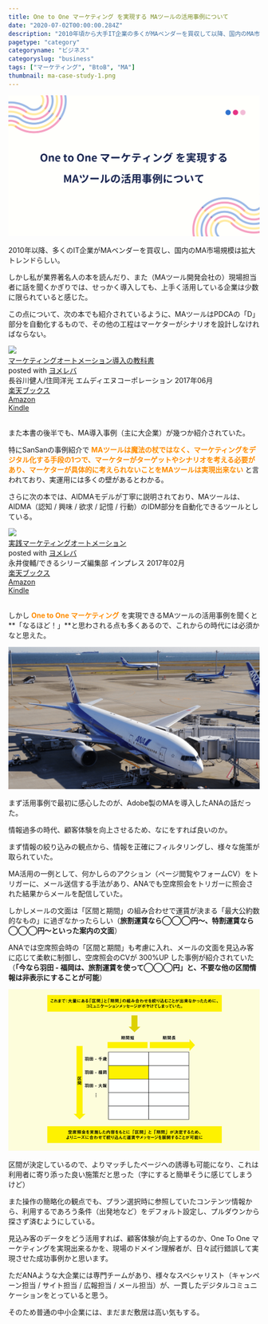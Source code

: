 ```yaml
---
title: One to One マーケティング を実現する MAツールの活用事例について
date: "2020-07-02T00:00:00.284Z"
description: "2010年頃から大手IT企業の多くがMAベンダーを買収して以降、国内のMA市場規模も拡大トレンドらしいが、私が業界著名人の書籍を読んだり、また現場の方（MAベンダー）にお話を伺ってみると、MAを導入しても上手く活用している企業は、極少数に限られると感じた。"
pagetype: "category"
categoryname: "ビジネス"
categoryslug: "business"
tags: ["マーケティング", "BtoB", "MA"]
thumbnail: ma-case-study-1.png
---
```


![](./ma-case-study-1.png)

2010年以降、多くのIT企業がMAベンダーを買収し、国内のMA市場規模は拡大トレンドらしい。

しかし私が業界著名人の本を読んだり、また（MAツール開発会社の）現場担当者に話を聞くかぎりでは、せっかく導入しても、上手く活用している企業は少数に限られていると感じた。

この点について、次の本でも紹介されているように、MAツールはPDCAの「D」部分を自動化するもので、その他の工程はマーケターがシナリオを設計しなければならない。

<div class="cstmreba"><div class="booklink-box"><div class="booklink-image"><a href="https://hb.afl.rakuten.co.jp/hgc/146fe51c.1fd043a3.146fe51d.605dc196/yomereba_main_202006292241495264?pc=http%3A%2F%2Fbooks.rakuten.co.jp%2Frb%2F14941316%2F%3Fscid%3Daf_ich_link_urltxt%26m%3Dhttp%3A%2F%2Fm.rakuten.co.jp%2Fev%2Fbook%2F" target="_blank" ><img src="https://thumbnail.image.rakuten.co.jp/@0_mall/book/cabinet/6720/9784844366720.jpg?_ex=150x150" style="border: none;" /></a></div><div class="booklink-info"><div class="booklink-name"><a href="https://hb.afl.rakuten.co.jp/hgc/146fe51c.1fd043a3.146fe51d.605dc196/yomereba_main_202006292241495264?pc=http%3A%2F%2Fbooks.rakuten.co.jp%2Frb%2F14941316%2F%3Fscid%3Daf_ich_link_urltxt%26m%3Dhttp%3A%2F%2Fm.rakuten.co.jp%2Fev%2Fbook%2F" target="_blank" >マーケティングオートメーション導入の教科書</a><div class="booklink-powered-date">posted with <a href="https://yomereba.com" rel="nofollow" target="_blank">ヨメレバ</a></div></div><div class="booklink-detail">長谷川健人/住岡洋光 エムディエヌコーポレーション 2017年06月    </div><div class="booklink-link2"><div class="shoplinkrakuten"><a href="https://hb.afl.rakuten.co.jp/hgc/146fe51c.1fd043a3.146fe51d.605dc196/yomereba_main_202006292241495264?pc=http%3A%2F%2Fbooks.rakuten.co.jp%2Frb%2F14941316%2F%3Fscid%3Daf_ich_link_urltxt%26m%3Dhttp%3A%2F%2Fm.rakuten.co.jp%2Fev%2Fbook%2F" target="_blank" >楽天ブックス</a></div><div class="shoplinkamazon"><a href="https://www.amazon.co.jp/exec/obidos/asin/4844366726/kanon123-22/" target="_blank" >Amazon</a></div><div class="shoplinkkindle"><a href="https://www.amazon.co.jp/gp/search?keywords=%E3%83%9E%E3%83%BC%E3%82%B1%E3%83%86%E3%82%A3%E3%83%B3%E3%82%B0%E3%82%AA%E3%83%BC%E3%83%88%E3%83%A1%E3%83%BC%E3%82%B7%E3%83%A7%E3%83%B3%E5%B0%8E%E5%85%A5%E3%81%AE%E6%95%99%E7%A7%91%E6%9B%B8&__mk_ja_JP=%83J%83%5E%83J%83i&url=node%3D2275256051&tag=kanon123-22" target="_blank" >Kindle</a></div>                              	  	  	  	  	</div></div><div class="booklink-footer"></div></div></div>
<br/>

また本書の後半でも、MA導入事例（主に大企業）が幾つか紹介されていた。

特にSanSanの事例紹介で **<span style="color: #ff8c00;;">MAツールは魔法の杖ではなく、マーケティングをデジタル化する手段の1つで、マーケターがターゲットやシナリオを考える必要があり、マーケターが具体的に考えられないことをMAツールは実現出来ない</span>** と言われており、実運用には多くの壁があるとわかる。

さらに次の本では、AIDMAモデルが丁寧に説明されており、MAツールは、AIDMA（認知 / 興味 / 欲求 / 記憶 / 行動）のIDM部分を自動化できるツールとしている。

<div class="cstmreba"><div class="booklink-box"><div class="booklink-image"><a href="https://hb.afl.rakuten.co.jp/hgc/146fe51c.1fd043a3.146fe51d.605dc196/yomereba_main_202008011752128282?pc=http%3A%2F%2Fbooks.rakuten.co.jp%2Frb%2F14665971%2F%3Fscid%3Daf_ich_link_urltxt%26m%3Dhttp%3A%2F%2Fm.rakuten.co.jp%2Fev%2Fbook%2F" target="_blank" ><img src="https://thumbnail.image.rakuten.co.jp/@0_mall/book/cabinet/0501/9784295000501.jpg?_ex=150x150" style="border: none;" /></a></div><div class="booklink-info"><div class="booklink-name"><a href="https://hb.afl.rakuten.co.jp/hgc/146fe51c.1fd043a3.146fe51d.605dc196/yomereba_main_202008011752128282?pc=http%3A%2F%2Fbooks.rakuten.co.jp%2Frb%2F14665971%2F%3Fscid%3Daf_ich_link_urltxt%26m%3Dhttp%3A%2F%2Fm.rakuten.co.jp%2Fev%2Fbook%2F" target="_blank" >実践マーケティングオートメーション</a><div class="booklink-powered-date">posted with <a href="https://yomereba.com" rel="nofollow" target="_blank">ヨメレバ</a></div></div><div class="booklink-detail">永井俊輔/できるシリーズ編集部 インプレス 2017年02月    </div><div class="booklink-link2"><div class="shoplinkrakuten"><a href="https://hb.afl.rakuten.co.jp/hgc/146fe51c.1fd043a3.146fe51d.605dc196/yomereba_main_202008011752128282?pc=http%3A%2F%2Fbooks.rakuten.co.jp%2Frb%2F14665971%2F%3Fscid%3Daf_ich_link_urltxt%26m%3Dhttp%3A%2F%2Fm.rakuten.co.jp%2Fev%2Fbook%2F" target="_blank" >楽天ブックス</a></div><div class="shoplinkamazon"><a href="https://www.amazon.co.jp/exec/obidos/asin/4295000507/kanon123-22/" target="_blank" >Amazon</a></div><div class="shoplinkkindle"><a href="https://www.amazon.co.jp/gp/search?keywords=%E5%AE%9F%E8%B7%B5%E3%83%9E%E3%83%BC%E3%82%B1%E3%83%86%E3%82%A3%E3%83%B3%E3%82%B0%E3%82%AA%E3%83%BC%E3%83%88%E3%83%A1%E3%83%BC%E3%82%B7%E3%83%A7%E3%83%B3&__mk_ja_JP=%83J%83%5E%83J%83i&url=node%3D2275256051&tag=kanon123-22" target="_blank" >Kindle</a></div>                              	  	  	  	  	</div></div><div class="booklink-footer"></div></div></div>
<br/>

しかし **<span style="color: #ff8c00;;">One to One マーケティング</span>** を実現できるMAツールの活用事例を聞くと**「なるほど！」**と思わされる点も多くあるので、これからの時代には必須かなと思えた。

![](./ma-case-study-2.png)

まず活用事例で最初に感心したのが、Adobe製のMAを導入したANAの話だった。

情報過多の時代、顧客体験を向上させるため、なにをすれば良いのか。

まず情報の絞り込みの観点から、情報を正確にフィルタリングし、様々な施策が取られていた。

MA活用の一例として、何かしらのアクション（ページ閲覧やフォームCV）をトリガーに、メール送信する手法があり、ANAでも空席照会をトリガーに照会された結果からメールを配信していた。

しかしメールの文面は「区間と期間」の組み合わせで運賃が決まる「最大公約数的なもの」に過ぎなかったらしい（**旅割運賃なら◯◯◯円〜、特割運賃なら◯◯◯円〜といった案内の文面**）

ANAでは空席照会時の「区間と期間」も考慮に入れ、メールの文面を見込み客に応じて柔軟に制御し、空席照会のCVが 300%UP した事例が紹介されていた（**「今なら羽田 - 福岡は、旅割運賃を使って◯◯◯円」と、不要な他の区間情報は非表示にすることが可能**）

![](./ma-case-study-3.png)

区間が決定しているので、よりマッチしたページへの誘導も可能になり、これは利用者に寄り添った良い施策だと思った（字にすると簡単そうに感じてしまうけど）

また操作の簡略化の観点でも、プラン選択時に参照していたコンテンツ情報から、利用するであろう条件（出発地など）をデフォルト設定し、プルダウンから探さず済むようにしている。

見込み客のデータをどう活用すれば、顧客体験が向上するのか、One To One マーケティングを実現出来るかを、現場のドメイン理解者が、日々試行錯誤して実現させた成功事例かと思います。

ただANAような大企業には専門チームがあり、様々なスペシャリスト（キャンペーン担当 / サイト担当 / 広報担当 / メール担当）が、一貫したデジタルコミュニケーションをとっていると思う。

そのため普通の中小企業には、まだまだ敷居は高い気もする。